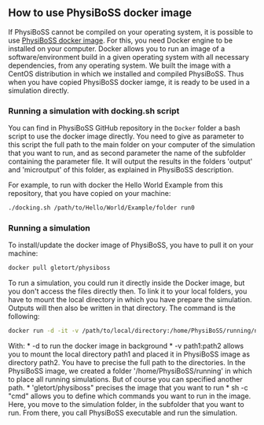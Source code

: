 ## How to use PhysiBoSS docker image

If PhysiBoSS cannot be compiled on your operating system, it is possible to use [PhysiBoSS docker image](http://hub.docker.com/r/gletort/physiboss).
For this, you need Docker engine to be installed on your computer.
Docker allows you to run an image of a software/environment build in a given operating system with all necessary dependencies, from any operating system.
We built the image with a CentOS distribution in which we installed and compiled PhysiBoSS.
Thus when you have copied PhysiBoSS docker iamge, it is ready to be used in a simulation directly.

### Running a simulation with docking.sh script
You can find in PhysiBoSS GitHub repository in the `Docker` folder a bash script to use the docker image directly.
You need to give as parameter to this script the full path to the main folder on your computer of the simulation that you want to run, and as second parameter the name of the subfolder containing the parameter file.
It will output the results in the folders 'output' and 'microutput' of this folder, as explained in PhysiBoSS description.

For example, to run with docker the Hello World Example from this repository, that you have copied on your machine:
~~~bash
./docking.sh /path/to/Hello/World/Example/folder run0
~~~


### Running a simulation
To install/update the docker image of PhysiBoSS, you have to pull it on your machine:
~~~bash 
docker pull gletort/physiboss
~~~

To run a simulation, you could run it directly inside the Docker image, but you don't access the files directly then.
To link it to your local folders, you have to mount the local directory in which you have prepare the simulation. Outputs will then also be written in that directory.
The command is the following:
~~~bash
docker run -d -it -v /path/to/local/directory:/home/PhysiBoSS/running/name_of_simulation gletort/physiboss sh -c "cd /home/PhysiBoSS/running/name_of_simulation/subfolder_of_simulation_to_run; /home/PhysiBoSS/bin/PhysiBoSS > docking.txt"
~~~

With:
	* -d to run the docker image in background
	* -v path1:path2 allows you to mount the local directory path1 and placed it in PhysiBoSS image as directory path2. 
	You have to precise the full path to the directories. 
	In the PhysiBoSS image, we created a folder '/home/PhysiBoSS/running' in which to place all running simulations. But of course you can specified another path.
	* 'gletort/physiboss" precises the image that you want to run
	* sh -c "cmd" allows you to define which commands you want to run in the image. 
	Here, you move to the simulation folder, in the subfolder that you want to run. From there, you call PhysiBoSS executable and run the simulation.  
